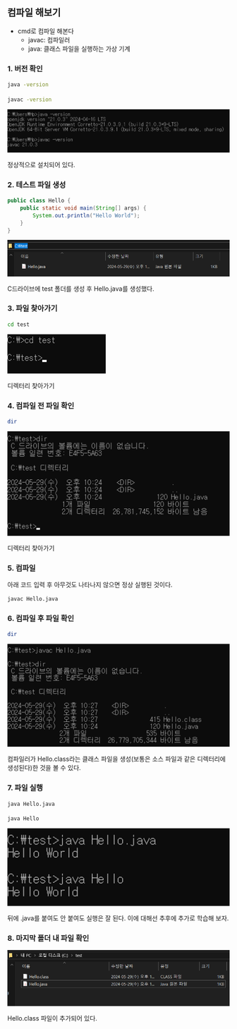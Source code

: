 ## 컴파일 해보기

- cmd로 컴파일 해본다
    - javac: 컴파일러
    - java: 클래스 파일을 실행하는 가상 기계

### 1. 버전 확인

```bash
java -version

javac -version
```

![버전확인](img/java_compile/1.png)

정상적으로 설치되어 있다.

### 2. 테스트 파일 생성

```java
public class Hello {
    public static void main(String[] args) {
        System.out.println("Hello World");
    }
}
```

![테스트 파일 생성](img/java_compile/2.png)

C드라이브에 test 폴더를 생성 후 Hello.java를 생성했다.

### 3. 파일 찾아가기

```bash
cd test
```

![파일 찾아가기](img/java_compile/3.png)

디렉터리 찾아가기

### 4. 컴파일 전 파일 확인

```bash
dir
```

![파일 확인](img/java_compile/4.png)

디렉터리 찾아가기

### 5. 컴파일

아래 코드 입력 후 아무것도 나타나지 않으면 정상 실행된 것이다.

```bash
javac Hello.java
```

### 6. 컴파일 후 파일 확인

```bash
dir
```

![컴파일 후 파일 확인](img/java_compile/6.png)

컴파일러가 Hello.class라는 클래스 파일을 생성(보통은 소스 파일과 같은 디렉터리에 생성된다)한 것을 볼 수 있다.

### 7. 파일 실행

```bash
java Hello.java

java Hello
```

![파일 실행](img/java_compile/7.png)

뒤에 .java를 붙여도 안 붙여도 실행은 잘 된다. 이에 대해선 추후에 추가로 학습해 보자.

### 8. 마지막 폴더 내 파일 확인

![파일 확인](img/java_compile/8.png)

Hello.class 파일이 추가되어 있다.